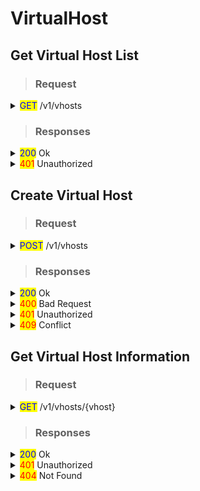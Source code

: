 # VirtualHost

## Get Virtual Host List

> ### Request

<details>

<summary><mark style="color:blue;">GET</mark> /v1/vhosts</summary>

<mark style="color:orange;">**Header**</mark>

```http
Authorization: Basic {credentials}

# Authorization
    Credentials for HTTP Basic Authentication created with <AccessToken>
```

</details>

> ### Responses

<details>

<summary><mark style="color:blue;">200</mark> Ok</summary>

The request has succeeded

**Header**

```
Content-Type: application/json
```

**Body**

```json
{
	"statusCode": 200,
	"message": "OK",
	"response": [
		"default",
		"service",
		"poc"
	]
}

# statusCode
	Same as HTTP Status Code
# message
	A human-readable description of the response code
# response
	Json array containing a list of virtual host names
```

</details>

<details>

<summary><mark style="color:red;">401</mark> Unauthorized</summary>

Authentication required

**Header**

```http
WWW-Authenticate: Basic realm=”OvenMediaEngine”
```

**Body**

```json
{
    "message": "[HTTP] Authorization header is required to call API (401)",
    "statusCode": 401
}
```

</details>

## Create Virtual Host

> ### Request

<details>

<summary><mark style="color:blue;">POST</mark> /v1/vhosts</summary>

<mark style="color:orange;">Header</mark>

```http
Authorization: Basic {credentials}

# Authorization
    Credentials for HTTP Basic Authentication created with <AccessToken>
```

#### <mark style="color:orange;">Body</mark>

A list of virtual hosts in <mark style="color:green;">**Json array**</mark> format. Multiple virtual hosts can be created with a single request.

```json
[{
    "name": "enterprise",
    "host": {
        "names": [
            "ome-dev.airensoft.com",
            "prod.airensoft.com"
        ],
        "tls": {
            "certPath": "/etc/pki/airensoft.com/_airensoft_com.crt",
            "chainCertPath": "/etc/pki/airensoft.com/_airensoft_com.ca-bundle",
            "keyPath": "/etc/pki/airensoft.com/_airensoft_com.key"
        }
    },

    "signedPolicy": {
        "enables": {
            "providers": "rtmp,webrtc,srt",
            "publishers": "webrtc,llhls"
        },
        "policyQueryKeyName": "policy",
        "secretKey": "aKq#1kj",
        "signatureQueryKeyName": "signature"
    },

    "admissionWebhooks": {
        "controlServerUrl": "https://control.server/admission",
        "enables": {
            "providers": "rtmp,webrtc,srt",
            "publishers": "webrtc,llhls"
        },
        "secretKey": "",
        "timeout": 3000
    },
    
    "origins": {
        "origin": [
            {
                "location": "/app/rtsp",
                "pass": {
                    "scheme": "rtsp",
                    "urls": {
                        "url": [
                            "rtsp.server:8554/ca-01"
                        ]
                    }
                }
            }
        ]
    },

    "originMapStore": {
        "originHostName": "ome-dev.airensoft.com",
        "redisServer": {
            "auth": "!@#ovenmediaengine",
            "host": "redis.server:6379"
        }
    }
},
{
    "name": "free",
    "host": {
        "names": [
            "ovenmediaengine.com"
        ],
        "tls": {
            "certPath": "/etc/pki/ovenmediaengine.com/_ovenmediaengine_com.crt",
            "chainCertPath": "/etc/pki/ovenmediaengine.com/_ovenmediaengine_com.ca-bundle",
            "keyPath": "/etc/pki/ovenmediaengine.com/_ovenmediaengine_com.key"
        }
    }
}]

# name (required)
    The virtual host name. Cannot be duplicated.

# host (required)
    ## names (required)
        The addresses(IP or Domain)of the host. 
    ## tls (optional)
        The certificate file path. Required if using TLS. 
        
# signedPolicy (optional)
    The SignedPolicy setting. Please refer to the manual for details.
    
# admissionWebhooks (optional)
    The AdmissionWebhooks setting. Please refer to the manual for details.
    
# origins (optional)
    The Origins setting. Please refer to the manual for details.

# originMapStore (optional)
    The OriginMapStore setting. Please refer to the manual for details.
```

</details>

> ### Responses

<details>

<summary><mark style="color:blue;">200</mark> Ok</summary>

The request has succeeded

**Header**

```
Content-Type: application/json
```

**Body**

It responds with <mark style="color:green;">**Json array**</mark> for each request.

```json
[
    {
        "message": "OK",
        "statusCode": 200,
        "response": {
            "name": "enterprise",

            "host": {
                "names": [
                    "ome-dev.airensoft.com",
                    "prod.airensoft.com"
                ],
                "tls": {
                    "certPath": "/etc/pki/airensoft.com/_airensoft_com.crt",
                    "chainCertPath": "/etc/pki/airensoft.com/_airensoft_com.ca-bundle",
                    "keyPath": "/etc/pki/airensoft.com/_airensoft_com.key"
                }
            },
            "signedPolicy": {
                "enables": {
                    "providers": "rtmp,webrtc,srt",
                    "publishers": "webrtc,llhls"
                },
                "policyQueryKeyName": "policy",
                "secretKey": "aKq#1kj",
                "signatureQueryKeyName": "signature"
            },
            "admissionWebhooks": {
                "controlServerUrl": "https://control.server/admission",
                "enables": {
                    "providers": "rtmp,webrtc,srt",
                    "publishers": "webrtc,llhls"
                },
                "secretKey": "",
                "timeout": 3000
            },
            "origins": {
                "origin": [
                    {
                        "location": "/app/rtsp",
                        "pass": {
                            "scheme": "rtsp",
                            "urls": {
                                "url": [
                                    "rtsp.server:8554/ca-01"
                                ]
                            }
                        }
                    }
                ]
            },
            "originMapStore": {
                "originHostName": "ome-dev.airensoft.com",
                "redisServer": {
                    "auth": "!@#ovenmediaengine",
                    "host": "redis.server:6379"
                }
            }
        }
    },
    {
        "message": "OK",
        "statusCode": 200,
        "response": {
            "name": "free",
            "host": {
                "names": [
                    "ovenmediaengine.com"
                ],
                "tls": {
                    "certPath": "/etc/pki/ovenmediaengine.com/_ovenmediaengine_com.crt",
                    "chainCertPath": "/etc/pki/ovenmediaengine.com/_ovenmediaengine_com.ca-bundle",
                    "keyPath": "/etc/pki/ovenmediaengine.com/_ovenmediaengine_com.key"
                }
            }
        }
    }
]

# statusCode
	Same as HTTP Status Code
# message
	A human-readable description of the response code
# response
	Created virtual host information
```

</details>

<details>

<summary><mark style="color:red;">400</mark> Bad Request</summary>

Invalid request. Body is not a Json array or does not have a required value

</details>

<details>

<summary><mark style="color:red;">401</mark> Unauthorized</summary>

Authentication required

**Header**

```http
WWW-Authenticate: Basic realm=”OvenMediaEngine”
```

**Body**

```json
{
    "message": "[HTTP] Authorization header is required to call API (401)",
    "statusCode": 401
}
```

</details>

<details>

<summary><mark style="color:red;">409</mark> Conflict</summary>

A virtual host with that name already exists

</details>

## Get Virtual Host Information

> ### Request

<details>

<summary><mark style="color:blue;">GET</mark> /v1/vhosts/{vhost}</summary>

<mark style="color:orange;">Header</mark>

```http
Authorization: Basic {credentials}

# Authorization
    Credentials for HTTP Basic Authentication created with <AccessToken>
```

</details>

> ### Responses

<details>

<summary><mark style="color:blue;">200</mark> Ok</summary>

The request has succeeded

**Header**

```
Content-Type: application/json
```

**Body**

```json

    "message": "OK",
    "statusCode": 200
    "response": {
        "name": "default",
        "distribution": "ovenServer",

    "host": {
        "name": "default",
        "distribution": "ovenServer",

        "host": {
            "names": [
                "ome-dev.airensoft.com",
                "*"
            ],
            "tls": {
                "certPath": "/etc/pki/airensoft.com/_airensoft_com.crt",
                "chainCertPath": "/etc/pki/airensoft.com/_airensoft_com.ca-bundle",
                "keyPath": "/etc/pki/airensoft.com/_airensoft_com.key"
            }
        },
        
        "signedPolicy": {
            "enables": {
                "providers": "rtmp,webrtc,srt",
                "publishers": "webrtc,llhls"
            },
            "policyQueryKeyName": "policy",
            "secretKey": "aKq#1kj",
            "signatureQueryKeyName": "signature"
        },
        
        "admissionWebhooks": {
            "controlServerUrl": "https://control.server/admission",
            "enables": {
                "providers": "rtmp,webrtc,srt",
                "publishers": "webrtc,llhls"
            },
            "secretKey": "",
            "timeout": 3000
        },
        
        "origins": {
            "origin": [
                {
                    "location": "/app/rtsp",
                    "pass": {
                        "scheme": "rtsp",
                        "urls": {
                            "url": [
                                "rtsp.server:8554/ca-01"
                            ]
                        }
                    }
                }
            ]
        },

        "originMapStore": {
            "originHostName": "ome-dev.airensoft.com",
            "redisServer": {
                "auth": "!@#ovenmediaengine",
                "host": "redis.server:6379"
            }
        }
    }

# statusCode
	Same as HTTP Status Code
# message
	A human-readable description of the response code
# response
	Virtual host information
```

</details>

<details>

<summary><mark style="color:red;">401</mark> Unauthorized</summary>

Authentication required

**Header**

```http
WWW-Authenticate: Basic realm=”OvenMediaEngine”
```

**Body**

```json
{
    "message": "[HTTP] Authorization header is required to call API (401)",
    "statusCode": 401
}
```

</details>

<details>

<summary><mark style="color:red;">404</mark> Not Found</summary>

The given vhost name could not be found.

**Body**

```json
{
    "message": "[HTTP] Could not find the virtual host: [default1] (404)",
    "statusCode": 404
}
```

</details>
